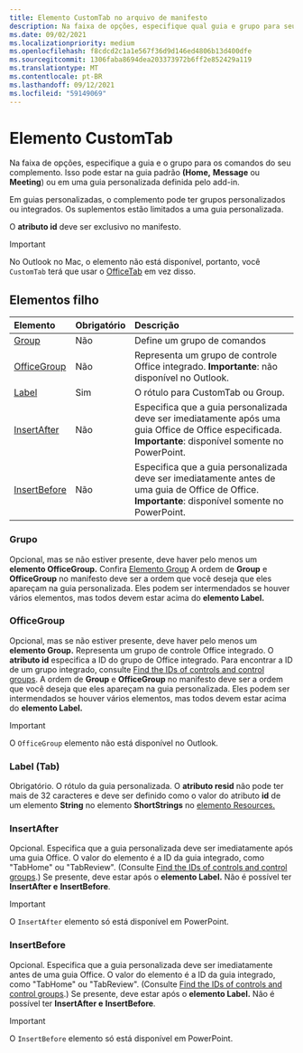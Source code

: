 ```yaml
---
title: Elemento CustomTab no arquivo de manifesto
description: Na faixa de opções, especifique qual guia e grupo para seus comandos de suplemento.
ms.date: 09/02/2021
ms.localizationpriority: medium
ms.openlocfilehash: f8cdcd2c1a1e567f36d9d146ed4806b13d400dfe
ms.sourcegitcommit: 1306faba8694dea203373972b6ff2e852429a119
ms.translationtype: MT
ms.contentlocale: pt-BR
ms.lasthandoff: 09/12/2021
ms.locfileid: "59149069"
---
```

# <a name="customtab-element"></a>Elemento CustomTab

Na faixa de opções, especifique a guia e o grupo para os comandos do seu complemento. Isso pode estar na guia padrão **(Home,** **Message** ou **Meeting**) ou em uma guia personalizada definida pelo add-in.

Em guias personalizadas, o complemento pode ter grupos personalizados ou integrados. Os suplementos estão limitados a uma guia personalizada.

O **atributo id** deve ser exclusivo no manifesto.

> [!IMPORTANT]
> No Outlook no Mac, o elemento não está disponível, portanto, você `CustomTab` terá que usar o [OfficeTab](officetab.md) em vez disso.

## <a name="child-elements"></a>Elementos filho

|  Elemento |  Obrigatório  |  Descrição  |
|:-----|:-----|:-----|
|  [Group](group.md)      | Não |  Define um grupo de comandos  |
|  [OfficeGroup](#officegroup)      | Não |  Representa um grupo de controle Office integrado. **Importante**: não disponível no Outlook. |
|  [Label](#label-tab)      | Sim |  O rótulo para CustomTab ou Group.  |
|  [InsertAfter](#insertafter)      | Não |  Especifica que a guia personalizada deve ser imediatamente após uma guia Office de Office especificada. **Importante**: disponível somente no PowerPoint. |
|  [InsertBefore](#insertbefore)      | Não |  Especifica que a guia personalizada deve ser imediatamente antes de uma guia de Office de Office. **Importante**: disponível somente no PowerPoint. |

### <a name="group"></a>Grupo

Opcional, mas se não estiver presente, deve haver pelo menos um **elemento OfficeGroup.** Confira [Elemento Group](group.md) A ordem de **Group** e **OfficeGroup** no manifesto deve ser a ordem que você deseja que eles apareçam na guia personalizada. Eles podem ser intermendados se houver vários elementos, mas todos devem estar acima do **elemento Label.**

### <a name="officegroup"></a>OfficeGroup

Opcional, mas se não estiver presente, deve haver pelo menos um **elemento Group.** Representa um grupo de controle Office integrado. O **atributo id** especifica a ID do grupo de Office integrado. Para encontrar a ID de um grupo integrado, consulte [Find the IDs of controls and control groups](../../design/built-in-button-integration.md#find-the-ids-of-controls-and-control-groups). A ordem de **Group** e **OfficeGroup** no manifesto deve ser a ordem que você deseja que eles apareçam na guia personalizada. Eles podem ser intermendados se houver vários elementos, mas todos devem estar acima do **elemento Label.**

> [!IMPORTANT]
> O `OfficeGroup` elemento não está disponível no Outlook.

### <a name="label-tab"></a>Label (Tab)

Obrigatório. O rótulo da guia personalizada. O **atributo resid** não pode ter mais de 32 caracteres e deve ser definido como o valor do atributo **id** de um elemento **String** no elemento **ShortStrings** no [elemento Resources.](resources.md)

### <a name="insertafter"></a>InsertAfter

Opcional. Especifica que a guia personalizada deve ser imediatamente após uma guia Office. O valor do elemento é a ID da guia integrado, como "TabHome" ou "TabReview". (Consulte [Find the IDs of controls and control groups](../../design/built-in-button-integration.md#find-the-ids-of-controls-and-control-groups).) Se presente, deve estar após o **elemento Label.** Não é possível ter **InsertAfter e** **InsertBefore**.

> [!IMPORTANT]
> O `InsertAfter` elemento só está disponível em PowerPoint.

### <a name="insertbefore"></a>InsertBefore

Opcional. Especifica que a guia personalizada deve ser imediatamente antes de uma guia Office. O valor do elemento é a ID da guia integrado, como "TabHome" ou "TabReview". (Consulte [Find the IDs of controls and control groups](../../design/built-in-button-integration.md#find-the-ids-of-controls-and-control-groups).)  Se presente, deve estar após o **elemento Label.** Não é possível ter **InsertAfter e** **InsertBefore**.

> [!IMPORTANT]
> O `InsertBefore` elemento só está disponível em PowerPoint.

